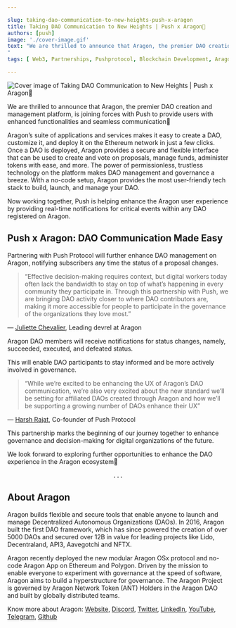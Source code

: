 ```yaml
---

slug: taking-dao-communication-to-new-heights-push-x-aragon
title: Taking DAO Communication to New Heights | Push x Aragon🦅
authors: [push]
image: './cover-image.gif'
text: "We are thrilled to announce that Aragon, the premier DAO creation and management platform, is joining forces with Push to provide users with enhanced functionalities and seamless communication🎉
"
tags: [ Web3, Partnerships, Pushprotocol, Blockchain Development, Aragon]

---
```


![Cover image of Taking DAO Communication to New Heights | Push x Aragon🦅](./cover-image.gif)
<!--truncate-->

We are thrilled to announce that Aragon, the premier DAO creation and management platform, is joining forces with Push to provide users with enhanced functionalities and seamless communication🎉


Aragon’s suite of applications and services makes it easy to create a DAO, customize it, and deploy it on the Ethereum network in just a few clicks. Once a DAO is deployed, Aragon provides a secure and flexible interface that can be used to create and vote on proposals, manage funds, administer tokens with ease, and more. The power of permissionless, trustless technology on the platform makes DAO management and governance a breeze. With a no-code setup, Aragon provides the most user-friendly tech stack to build, launch, and manage your DAO.

Now working together, Push is helping enhance the Aragon user experience by providing real-time notifications for critical events within any DAO registered on Aragon.

## Push x Aragon: DAO Communication Made Easy

Partnering with Push Protocol will further enhance DAO management on Aragon, notifying subscribers any time the status of a proposal changes.

<blockquote>“Effective decision-making requires context, but digital workers today often lack the bandwidth to stay on top of what’s happening in every community they participate in. Through this partnership with Push, we are bringing DAO activity closer to where DAO contributors are, making it more accessible for people to participate in the governance of the organizations they love most.”</blockquote> — <a href="https://twitter.com/_juliettech">Juliette Chevalier</a>, Leading devrel at Aragon

Aragon DAO members will receive notifications for status changes, namely, succeeded, executed, and defeated status.

This will enable DAO participants to stay informed and be more actively involved in governance.

<blockquote>“While we’re excited to be enhancing the UX of Aragon’s DAO communication, we’re also very excited   about the new standard we’ll be setting for affiliated DAOs created through Aragon and how we’ll be supporting a growing number of DAOs enhance their UX”</blockquote> — <a href="https://twitter.com/harshrajat">Harsh Rajat</a>, Co-founder of Push Protocol

This partnership marks the beginning of our journey together to enhance governance and decision-making for digital organizations of the future.

We look forward to exploring further opportunities to enhance the DAO experience in the Aragon ecosystem🚀

<center><b>.   .   .</b></center>

## About Aragon

Aragon builds flexible and secure tools that enable anyone to launch and manage Decentralized Autonomous Organizations (DAOs). In 2016, Aragon built the first DAO framework, which has since powered the creation of over 5000 DAOs and secured over 12B in value for leading projects like Lido, Decentraland, API3, Aavegotchi and NFTX.

Aragon recently deployed the new modular Aragon OSx protocol and no-code Aragon App on Ethereum and Polygon. Driven by the mission to enable everyone to experiment with governance at the speed of software, Aragon aims to build a hyperstructure for governance. The Aragon Project is governed by Aragon Network Token (ANT) Holders in the Aragon DAO and built by globally distributed teams.

Know more about Aragon: [Website](https://aragon.org/), [Discord](https://discord.com/invite/eqQJkdp), [Twitter](https://twitter.com/aragonproject?lang=es), [LinkedIn](https://www.linkedin.com/company/aragonproject/), [YouTube](https://www.youtube.com/channel/UCODiU_-FWhr4SVOoBlm-qaQ), [Telegram](https://t.me/AragonProject), [Github](https://github.com/aragon)

